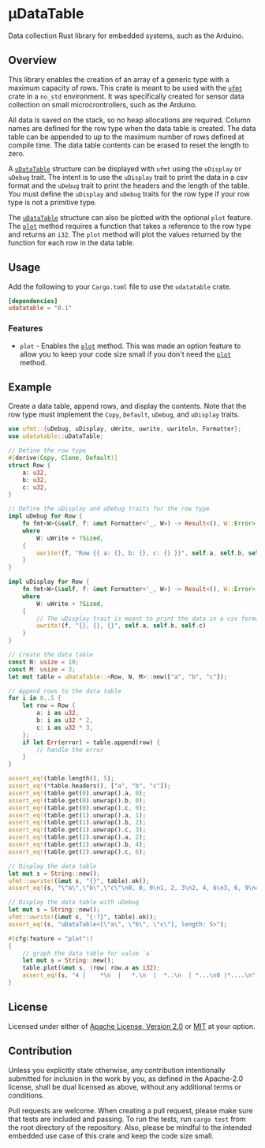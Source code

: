 # µDataTable

<!-- cargo-sync-readme start -->

Data collection Rust library for embedded systems, such as the Arduino.

## Overview
This library enables the creation of an array of a generic type with a maximum capacity of rows.
This crate is meant to be used with the [`ufmt`] crate in a `no_std` environment. It was specifically
created for sensor data collection on small microcrontrollers, such as the Arduino.

All data is saved on the stack, so no heap allocations are required. Column names are defined for the row type
when the data table is created. The data table can be appended to up to the maximum number
of rows defined at compile time. The data table contents can be erased to reset the length to zero.

A [`uDataTable`](https://docs.rs/udatatable/latest/udatatable/struct.uDataTable.html) structure can be displayed with `ufmt` using the `uDisplay` or `uDebug` trait.
The intent is to use the `uDisplay` trait to print the data in a csv format and the `uDebug`
trait to print the headers and the length of the table. You must define the `uDisplay` and
`uDebug` traits for the row type if your row type is not a primitive type.

The [`uDataTable`](https://docs.rs/udatatable/latest/udatatable/struct.uDataTable.html) structure can also be plotted with the optional `plot` feature. The [`plot`](crate::uDataTable::plot) method
requires a function that takes a reference to the row type and returns an `i32`. The
`plot` method will plot the values returned by the function for each row in the data table.

[`ufmt`]: https://crates.io/crates/ufmt

## Usage
Add the following to your `Cargo.toml` file to use the `udatatable` crate.
```toml
[dependencies]
udatatable = "0.1"
```
### Features
* `plot` - Enables the [`plot`](crate::uDataTable::plot) method. This was made an option feature to allow you to keep your
code size small if you don't need the [`plot`](crate::uDataTable::plot) method.
## Example
Create a data table, append rows, and display the contents. Note that the row type must
implement the `Copy`, `Default`, `uDebug`, and `uDisplay` traits.
```rust
use ufmt::{uDebug, uDisplay, uWrite, uwrite, uwriteln, Formatter};
use udatatable::uDataTable;

// Define the row type
#[derive(Copy, Clone, Default)]
struct Row {
    a: u32,
    b: u32,
    c: u32,
}

// Define the uDisplay and uDebug traits for the row type
impl uDebug for Row {
    fn fmt<W>(&self, f: &mut Formatter<'_, W>) -> Result<(), W::Error>
    where
        W: uWrite + ?Sized,
    {
        uwrite!(f, "Row {{ a: {}, b: {}, c: {} }}", self.a, self.b, self.c)
    }
}

impl uDisplay for Row {
    fn fmt<W>(&self, f: &mut Formatter<'_, W>) -> Result<(), W::Error>
    where
        W: uWrite + ?Sized,
    {
        // The uDisplay trait is meant to print the data in a csv format
        uwrite!(f, "{}, {}, {}", self.a, self.b, self.c)
    }
}

// Create the data table
const N: usize = 10;
const M: usize = 3;
let mut table = uDataTable::<Row, N, M>::new(["a", "b", "c"]);

// Append rows to the data table
for i in 0..5 {
    let row = Row {
        a: i as u32,
        b: i as u32 * 2,
        c: i as u32 * 3,
    };
    if let Err(error) = table.append(row) {
        // handle the error
    }
}

assert_eq!(table.length(), 5);
assert_eq!(*table.headers(), ["a", "b", "c"]);
assert_eq!(table.get(0).unwrap().a, 0);
assert_eq!(table.get(0).unwrap().b, 0);
assert_eq!(table.get(0).unwrap().c, 0);
assert_eq!(table.get(1).unwrap().a, 1);
assert_eq!(table.get(1).unwrap().b, 2);
assert_eq!(table.get(1).unwrap().c, 3);
assert_eq!(table.get(2).unwrap().a, 2);
assert_eq!(table.get(2).unwrap().b, 4);
assert_eq!(table.get(2).unwrap().c, 6);

// Display the data table
let mut s = String::new();
ufmt::uwrite!(&mut s, "{}", table).ok();
assert_eq!(s, "\"a\",\"b\",\"c\"\n0, 0, 0\n1, 2, 3\n2, 4, 6\n3, 6, 9\n4, 8, 12\n");

// Display the data table with uDebug
let mut s = String::new();
ufmt::uwrite!(&mut s, "{:?}", table).ok();
assert_eq!(s, "uDataTable<[\"a\", \"b\", \"c\"], length: 5>");

#[cfg(feature = "plot")]
{
    // graph the data table for value `a`
    let mut s = String::new();
    table.plot(&mut s, |row| row.a as i32);
    assert_eq!(s, "4 |    *\n  |   *.\n  |  *..\n  | *...\n0 |*....\n");
}
```


<!-- cargo-sync-readme end -->

## License
Licensed under either of [Apache License, Version 2.0](LICENSE-APACHE) or [MIT](LICENSE-MIT) at your option.

## Contribution
Unless you explicitly state otherwise, any contribution intentionally submitted for inclusion in the work by you, as defined in the Apache-2.0 license, shall be dual licensed as above, without any additional terms or conditions.

Pull requests are welcome. When creating a pull request, please make sure that tests are included and passing. To run the tests, run `cargo test` from the root directory of the repository. Also, please be mindful to the intended embedded use case of this crate and keep the code size small.
